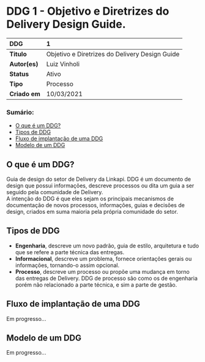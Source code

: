# DDG 1 - Objetivo e Diretrizes do Delivery Design Guide.

| **DDG**     | 1                                              | 
|:------------|:-----------------------------------------------|
| **Titulo**  | Objetivo e Diretrizes do Delivery Design Guide |
|**Autor(es)**| Luiz Vinholi                                   |
|**Status**   | Ativo                                          |
|**Tipo**     | Processo                                       |
|**Criado em**| 10/03/2021                                     |


### Sumário:
- [O que é um DDG?](#o-que-é-um-ddg?)
- [Tipos de DDG](#tipos-de-ddg)
- [Fluxo de implantação de uma DDG](#fluxo-de-implantação-de-uma-ddg) 
- [Modelo de um DDG](#modelo-de-um-DDG)

## O que é um DDG?
Guia de design do setor de Delivery da Linkapi. DDG é um documento de design que possui informações,
descreve processos ou dita um guia a ser seguido pela comunidade de Delivery.  
A intenção do DDG é que eles sejam os principais mecanismos de documentação de novos processos,
informações, guias e decisões de design, criados em suma maioria pela própria comunidade do setor.

## Tipos de DDG
- **Engenharia**, descreve um novo padrão, guia de estilo, arquitetura e tudo que se refere a parte técnica das entregas.
- **Informacional**, descreve um problema, fornece orientações gerais ou informações, tornando-o assim opcional.
- **Processo**, descreve um processo ou propõe uma mudança em torno das entregas de Delivery. DDG de processo são como os de engenharia
porém não relacionado a parte técnica, e sim a parte de gestão.


## Fluxo de implantação de uma DDG
Em progresso...

## Modelo de um DDG
Em progresso...
